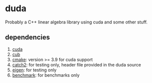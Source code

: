 # duda

Probably a C++ linear algebra library using cuda and some other stuff.

## dependencies

1. [cuda](https://github.com/eigenteam/eigen-git-mirror)
1. [cub](https://github.com/NVlabs/cub)
1. [cmake](https://cmake.org/URL): version >= 3.9 for cuda support 
1. [catch2](https://github.com/catchorg/Catch2): for testing only, header file
   provided in the duda source
1. [eigen](http://eigen.tuxfamily.org/index.php?title=Main_Page): for testing
   only
1. [benchmark](https://github.com/google/benchmark): for benchmarks only
